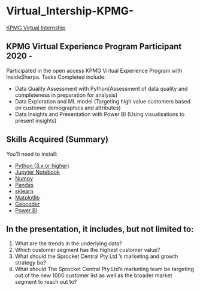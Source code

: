 # Virtual_Intership-KPMG-
[KPMG Virtual Internship](https://www.theforage.com/virtual-internships/theme/m7W4GMqeT3bh9Nb2c/KPMG-Data-Analytics-Virtual-Internship)

## KPMG Virtual Experience Program Participant 2020 - 
Participated in the open access KPMG Virtual Experience Program with InsideSherpa.
Tasks Completed include:   
- Data Quality Assessment with Python(Assessment of data quality and completeness in preparation for analysis)   
- Data Exploration and ML model (Targeting high value customers based on customer demographics and attributes)   
- Data Insights and Presentation with Power BI (Using visualisations to present insights)

## Skills Acquired (Summary)
You'll need to install:

* [Python (3.x or higher)](https://www.python.org/downloads/)
* [Jupyter Notebook](https://jupyter.org/)
* [Numpy](http://www.numpy.org/)
* [Pandas](http://pandas.pydata.org/)
* [sklearn](https://scikit-learn.org/stable/)
* [Matplotlib](https://matplotlib.org/)
* [Geocoder](https://geocoder.readthedocs.io/)
* [Power BI](https://powerbi.microsoft.com/en-us/)
 
## In the presentation, it includes, but not limited to:

1. What are the trends in the underlying data?   
2. Which customer segment has the highest customer value?   
3. What should the Sprocket Central Pty Ltd ’s marketing and growth strategy be?   
4. What should The Sprocket Central Pty Ltd’s marketing team be targeting out of the new 1000 customer list as well as the broader market segment to reach out to? 
